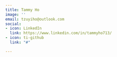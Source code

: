 ```yaml
---
title: Tammy Ho
image: ''
email: tzuyiho@outlook.com
social:
- icon: LinkedIn
  link: https://www.linkedin.com/in/tammyho713/
- icon: ti-github
  link: "#"

---
```

